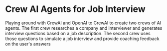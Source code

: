 # Crew AI Agents for Job Interview
Playing around with CrewAI and OpenAI to CrewAI to create two crews of AI agents. The first crew researches a company and interviewer and generates interview questions based on a job description. The second crew uses those questions to simulate a job interview and provide coaching feedback on the user's answers
